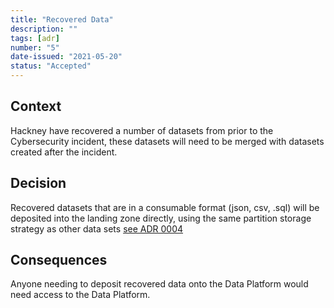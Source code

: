 ```yaml
---
title: "Recovered Data"
description: ""
tags: [adr]
number: "5"
date-issued: "2021-05-20"
status: "Accepted"
---
```


## Context

Hackney have recovered a number of datasets from prior to the Cybersecurity incident, these datasets will need to be
merged with datasets created after the incident.

## Decision

Recovered datasets that are in a consumable format (json, csv, .sql) will be deposited into the landing zone directly,
using the same partition storage strategy as other data sets [see ADR 0004](partition-strategy.md)

## Consequences

Anyone needing to deposit recovered data onto the Data Platform would need access to the Data Platform.
